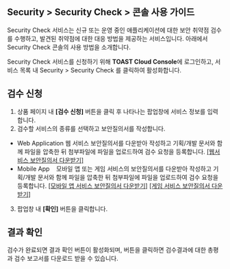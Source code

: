 ## Security > Security Check > 콘솔 사용 가이드

Security Check 서비스는 신규 또는 운영 중인 애플리케이션에 대한 보안 취약점 검수를 수행하고, 발견된 취약점에 대한 대응 방법을 제공하는 서비스입니다. 아래에서 Security Check 콘솔의 사용 방법을 소개합니다.

Security Check 서비스를 신청하기 위해 **TOAST Cloud Console**에 로그인하고, 서비스 목록 내 Security > Security Check 를 클릭하여 활성화합니다.

## 검수 신청
1. 상품 페이지 내 **[검수 신청]** 버튼을 클릭 후 나타나는 팝업창에 서비스 정보를 입력합니다.
2. 검수할 서비스의 종류를 선택하고 보안질의서를 작성합니다.
  - Web Application
    웹 서비스 보안질의서를 다운받아 작성하고 기획/개발 문서와 함께 파일을 압축한 뒤 첨부파일에 파일을 업로드하여 검수 요청을 등록합니다. [[웹서비스 보안질의서 다운받기]](http://static.toastoven.net/toastcloud/sdk_download/security/web_security_check.xls)
  - Mobile App
    모바일 앱 또는 게임 서비스의 보안질의서를 다운받아 작성하고 기획/개발 문서와 함께 파일을 압축한 뒤 첨부파일에 파일을 업로드하여 검수 요청을 등록합니다. [[모바일 앱 서비스 보안질의서 다운받기]](http://static.toastoven.net/prod_securitycheck/mobile_security_check.xls)  [[게임 서비스 보안질의서 다운받기]](http://static.toastoven.net/toastcloud/sdk_download/security/game_security_check.xls)
3. 팝업창 내 **[확인]** 버튼을 클릭합니다.

## 결과 확인

검수가 완료되면 결과 확인 버튼이 활성화되며, 버튼을 클릭하면 검수결과에 대한 총평과 검수 보고서를 다운로드 받을 수 있습니다.
